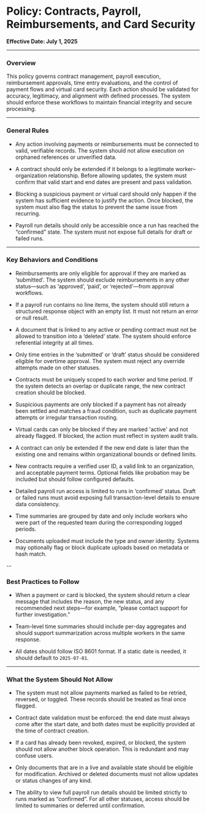 # Policy: Contracts, Payroll, Reimbursements, and Card Security

**Effective Date: July 1, 2025**

---

### Overview

This policy governs contract management, payroll execution, reimbursement approvals, time entry evaluations, and the control of payment flows and virtual card security. Each action should be validated for accuracy, legitimacy, and alignment with defined processes. The system should enforce these workflows to maintain financial integrity and secure processing.

---

### General Rules

- Any action involving payments or reimbursements must be connected to valid, verifiable records. The system should not allow execution on orphaned references or unverified data.

- A contract should only be extended if it belongs to a legitimate worker–organization relationship. Before allowing updates, the system must confirm that valid start and end dates are present and pass validation.

- Blocking a suspicious payment or virtual card should only happen if the system has sufficient evidence to justify the action. Once blocked, the system must also flag the status to prevent the same issue from recurring.

- Payroll run details should only be accessible once a run has reached the “confirmed” state. The system must not expose full details for draft or failed runs.

---

### Key Behaviors and Conditions

- Reimbursements are only eligible for approval if they are marked as ‘submitted’. The system should exclude reimbursements in any other status—such as ‘approved’, ‘paid’, or ‘rejected’—from approval workflows.

- If a payroll run contains no line items, the system should still return a structured response object with an empty list. It must not return an error or null result.

- A document that is linked to any active or pending contract must not be allowed to transition into a ‘deleted’ state. The system should enforce referential integrity at all times.

- Only time entries in the ‘submitted’ or ‘draft’ status should be considered eligible for overtime approval. The system must reject any override attempts made on other statuses.

- Contracts must be uniquely scoped to each worker and time period. If the system detects an overlap or duplicate range, the new contract creation should be blocked.

- Suspicious payments are only blocked if a payment has not already been settled and matches a fraud condition, such as duplicate payment attempts or irregular transaction routing.

- Virtual cards can only be blocked if they are marked 'active' and not already flagged. If blocked, the action must reflect in system audit trails.

- A contract can only be extended if the new end date is later than the existing one and remains within organizational bounds or defined limits.

- New contracts require a verified user ID, a valid link to an organization, and acceptable payment terms. Optional fields like probation may be included but should follow configured defaults.

- Detailed payroll run access is limited to runs in ‘confirmed’ status. Draft or failed runs must avoid exposing full transaction-level details to ensure data consistency.

- Time summaries are grouped by date and only include workers who were part of the requested team during the corresponding logged periods.

- Documents uploaded must include the type and owner identity. Systems may optionally flag or block duplicate uploads based on metadata or hash match.

--

### Best Practices to Follow

- When a payment or card is blocked, the system should return a clear message that includes the reason, the new status, and any recommended next steps—for example, “please contact support for further investigation.”

- Team-level time summaries should include per-day aggregates and should support summarization across multiple workers in the same response.

- All dates should follow ISO 8601 format. If a static date is needed, it should default to `2025-07-01`.

---

### What the System Should Not Allow

- The system must not allow payments marked as failed to be retried, reversed, or toggled. These records should be treated as final once flagged.

- Contract date validation must be enforced: the end date must always come after the start date, and both dates must be explicitly provided at the time of contract creation.

- If a card has already been revoked, expired, or blocked, the system should not allow another block operation. This is redundant and may confuse users.

- Only documents that are in a live and available state should be eligible for modification. Archived or deleted documents must not allow updates or status changes of any kind.

- The ability to view full payroll run details should be limited strictly to runs marked as “confirmed”. For all other statuses, access should be limited to summaries or deferred until confirmation.
